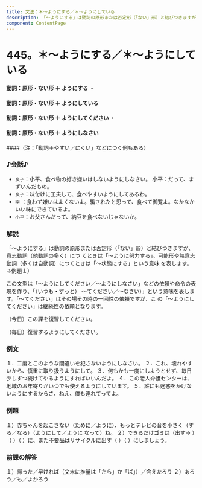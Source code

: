 ```yaml
---
title: 文法：＊～ようにする／＊～ようにしている
description: 「～ようにする」は動詞の原形または否定形（「ない」形）と結びつきますが、意志動詞（他動詞の多く）につ くときは「～ように努力する」、可能形や無意志動詞（多くは自動詞）につくときは「～状態にする」という意味 を表します。→例題１）
component: ContentPage
---
```



# 445。＊～ようにする／＊～ようにしている
#### 動詞：原形・ない形 ＋ ようにする ・
#### 動詞：原形・ない形 ＋ ようにしている  
#### 動詞：原形・ない形 ＋ ようにしてください ・
#### 動詞：原形・ない形 ＋ ようにしなさい  
####（注：「動詞＋やすい／にくい」などにつく例もある）
### ♪会話♪
- `良子`：小平、食べ物の好き嫌いはしないようにしなさい。 小平：だって、まずいんだもの。
- `良子`：味付けに工夫して、食べやすいようにしてあるわ。
- `李` ：食わず嫌いはよくないよ。騙されたと思って、食べて御覧よ。なかなかいい味にできているよ。
- `小平`：お父さんだって、納豆を食べないじゃないか。
### 解説
「～ようにする」は動詞の原形または否定形（「ない」形）と結びつきますが、意志動詞（他動詞の多く）につ くときは「～ように努力する」、可能形や無意志動詞（多くは自動詞）につくときは「～状態にする」という意味 を表します。→例題１）

この文型は「～ようにしてください／～ようにしなさい」などの依頼や命令の表現を作り、「（いつも・ずっと）
～てください／～なさい）」という意味を表します。「～てください」はその場その時の一回性の依頼ですが、こ の「～ようにしてください」は継続性の依頼となります。

（今日）この課を復習してください。

（毎日）復習するようにしてください。
### 例文
１．二度とこのような間違いを犯さないようにしなさい。
２．これ、壊れやすいから、慎重に取り扱うようにして。
３．何もかも一度にしようとせず、毎日少しずつ続けてやるようにすればいいんだよ。
４．この老人介護センターは、地域のお年寄りがいつでも使えるようにしています。
５．誰にも迷惑をかけないようにするからさ、ねえ、僕も連れてってよ。
### 例題
１）赤ちゃんを起こさない（ために／ように）、もっとテレビの音を小さく（する／なる）（ようにして／ように なって）ね。
２）できるだけゴミは（出す→ ）（ ）（ ）に、また不要品はリサイクルに出す（ ）（ ）にしましょう。
### 前課の解答
１）帰った／早ければ（文末に推量は「たら」か「ば」）／会えたろう
２）あろう／も／よかろう
